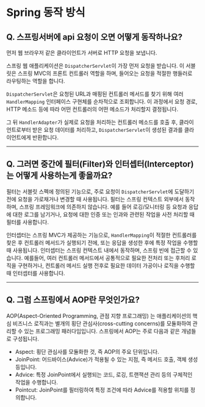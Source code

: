 # Spring 동작 방식

## **Q. 스프링서버에 api 요청이 오면 어떻게 동작하나요?**

먼저 웹 브라우저 같은 클라이언트가 서버로 HTTP 요청을 보냅니다.

스프링 웹 애플리케이션은 `DispatcherServlet`이 가장 먼저 요청을 받습니다. 이 서블릿은 스프링 MVC의 프론트 컨트롤러 역할을 하며, 들어오는 요청을 적절한 행들러로 라우팅하는 역할을 합니다.

`DispatcherServlet`은 요청된 URL과 매핑된 컨트롤러 메서드를 찾기 위해 여러 `HandlerMapping` 인터페이스 구현체를 순차적으로 조회합니다. 이 과정에서 요청 경로, HTTP 메소드 등에 따라 어떤 컨트롤러의 어떤 메소드가 처리할지 결정됩니다.

그 뒤 `HandlerAdapter`가 실제로 요청을 처리하는 컨트롤러 메소드를 호출 후, 클라이언트로부터 받은 요청 데이터를 처리하고, `DispatcherServlet`이 생성된 결과를 클라이언트에게 반환합니다.

***

## **Q. 그러면 중간에 필터(Filter)와 인터셉터(Interceptor)는 어떻게 사용하는게 좋을까요?**

필터는 서블릿 스펙에 정의된 기능으로, 주로 요청이 `DispatcherServlet`에 도달하기 전에 요청을 가로채거나 변경할 때 사용됩니다. 필터는 스프링 컨텍스트 외부에서 동작하며, 스프링 프레임워크에 의존하지 않습니다. 예를 들어 로깅/모니터링 등 요청과 응답에 대한 로그를 남기거나, 요청에 대한 인증 또는 인과와 관련된 작업을 사전 처리할 때 필터를 사용합니다.

인터셉터는 스프링 MVC가 제공하는 기능으로, `HandlerMapping`이 적절한 컨트롤러를 찾은 후 컨트롤러 메서드가 실행되기 전에, 또는 응답을 생성한 후에 특정 작업을 수행할 때 사용됩니다. 인터셉터는 스프링 컨텍스트 내에서 동작하며, 스프링 빈에 접근할 수 있습니다. 예를들어, 여러 컨트롤러 메서드에서 공통적으로 필요한 전처리 또는 후처리 로직을 구현하거나, 컨트롤러 메서드 실행 전후로 필요한 데이터 가공이나 로직을 수행할 때 인터셉터를 사용합니다.

***

## **Q. 그럼 스프링에서 AOP란 무엇인가요?**

AOP(Aspect-Oriented Programming, 관점 지향 프로그래밍) 는 애플리케이션의 핵심 비즈니스 로직과는 별개의 횡단 관심사(cross-cutting concerns)를 모듈화하여 관리할 수 있는 프로그래밍 패러다임입니다. 스프링에서 AOP는 주로 다음과 같은 개념들로 구성됩니다.

* Aspect: 횡단 관심사를 모듈화한 것, 즉 AOP의 주요 단위입니다.
* JoinPoint: 어드바이스(Advice)가 적용될 수 있는 지점, 즉 메서드 호출, 객체 생성 등입니다.
* Advice: 특정 JoinPoint에서 실행되는 코드, 로깅, 트랜잭션 관리 등의 구체적인 작업을 수행합니다.
* Pointcut: JoinPoint를 필터링하여 특정 조건에 따라 Advice를 적용할 위치를 정의합니다.
